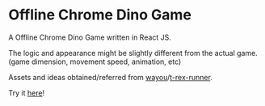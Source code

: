 # Offline Chrome Dino Game

A Offline Chrome Dino Game written in React JS. 

The logic and appearance might be slightly different from the actual game. (game dimension, movement speed, animation, etc)

Assets and ideas obtained/referred from [wayou](https://github.com/wayou)/[t-rex-runner](https://github.com/wayou/t-rex-runner).

Try it [here](https://pakzan.github.io/dino-game)!
